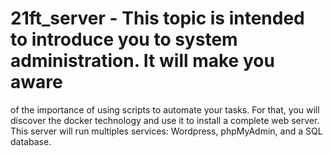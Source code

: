 # 21ft_server - This topic is intended to introduce you to system administration. It will make you aware
of the importance of using scripts to automate your tasks. For that, you will discover
the docker technology and use it to install a complete web server. This server will run
multiples services: Wordpress, phpMyAdmin, and a SQL database.
